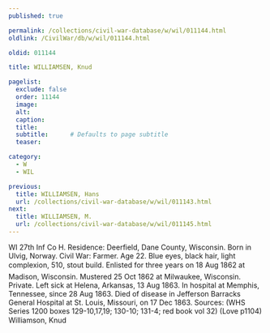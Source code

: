 ```yaml
---
published: true

permalink: /collections/civil-war-database/w/wil/011144.html
oldlink: /CivilWar/db/w/wil/011144.html

oldid: 011144

title: WILLIAMSEN, Knud

pagelist:
  exclude: false
  order: 11144
  image: 
  alt:
  caption:
  title:
  subtitle:      # Defaults to page subtitle
  teaser:

category: 
  - W 
  - WIL

previous:
  title: WILLIAMSEN, Hans
  url: /collections/civil-war-database/w/wil/011143.html  
next:
  title: WILLIAMSEN, M.
  url: /collections/civil-war-database/w/wil/011145.html   
---
```

WI 27th Inf Co H. Residence: Deerfield, Dane County, Wisconsin. Born in Ulvig, Norway. Civil War: Farmer. Age 22. Blue eyes, black hair, light complexion, 5&#146;10&#148;, stout build. Enlisted for three years on 18 Aug 1862 at Madison, Wisconsin. Mustered 25 Oct 1862 at Milwaukee, Wisconsin. Private. Left sick at Helena, Arkansas, 13 Aug 1863. In hospital at Memphis, Tennessee, since 28 Aug 1863. Died of disease in Jefferson Barracks General Hospital at St. Louis, Missouri, on 17 Dec 1863. Sources: (WHS Series 1200 boxes 129-10,17,19; 130-10; 131-4; red book vol 32) (Love p1104) &#147;Williamson, Knud&#148;